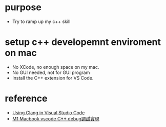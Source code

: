 # purpose 
- Try to ramp up my c++ skill 
# setup c++ developemnt enviroment on mac
- No XCode, no enough space on my mac.
- No GUI needed, not for GUI program
- Install the C++ extension for VS Code. 
# reference
- [Using Clang in Visual Studio Code](https://code.visualstudio.com/docs/cpp/config-clang-mac)
- [M1 Macbook vscode C++ debug調試實現](https://walkonnet.com/archives/451782)
